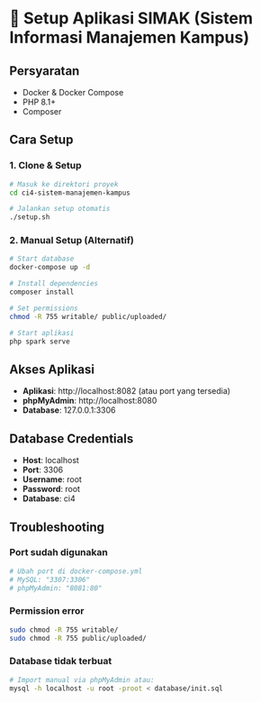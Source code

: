# 🚀 Setup Aplikasi SIMAK (Sistem Informasi Manajemen Kampus)

## Persyaratan
- Docker & Docker Compose
- PHP 8.1+
- Composer

## Cara Setup

### 1. Clone & Setup
```bash
# Masuk ke direktori proyek
cd ci4-sistem-manajemen-kampus

# Jalankan setup otomatis
./setup.sh
```

### 2. Manual Setup (Alternatif)
```bash
# Start database
docker-compose up -d

# Install dependencies
composer install

# Set permissions
chmod -R 755 writable/ public/uploaded/

# Start aplikasi
php spark serve
```

## Akses Aplikasi

- **Aplikasi**: http://localhost:8082 (atau port yang tersedia)
- **phpMyAdmin**: http://localhost:8080
- **Database**: 127.0.0.1:3306

## Database Credentials

- **Host**: localhost
- **Port**: 3306
- **Username**: root
- **Password**: root
- **Database**: ci4

## Troubleshooting

### Port sudah digunakan
```bash
# Ubah port di docker-compose.yml
# MySQL: "3307:3306"
# phpMyAdmin: "8081:80"
```

### Permission error
```bash
sudo chmod -R 755 writable/
sudo chmod -R 755 public/uploaded/
```

### Database tidak terbuat
```bash
# Import manual via phpMyAdmin atau:
mysql -h localhost -u root -proot < database/init.sql
```
